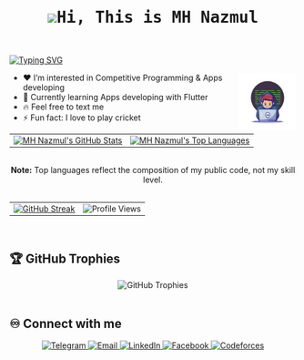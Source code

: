  <samp>
    <h1 align="center"><img src="https://raw.githubusercontent.com/MartinHeinz/MartinHeinz/master/wave.gif" width="32px">Hi, This is MH Nazmul</h1>
</samp>
<p>   &nbsp<p></h1><a href="https://git.io/typing-svg"><img src="https://readme-typing-svg.herokuapp.com?font=Fira+Code&pause=1000&width=435&lines=A+Compitetive+Programmer.;App+developer+with+Flutter.;BSc.+Engg+in+CSE+at+PSTU." alt="Typing SVG" /></a>
<p><img width="20%" align="right" alt="Github Header" src="coding_logo.png"/></p>

- ❤️ I’m interested in Competitive Programming & Apps developing
- 🌱 Currently learning Apps developing with Flutter
- 🔥 Feel free to text me
- ⚡ Fun fact: I love to play cricket



<!-- GitHub Stats and Top Languages -->
<table align="center">
    <tr>
        <td>
            <a href="https://github.com/anuraghazra/github-readme-stats">
                <img alt="MH Nazmul's GitHub Stats" src="https://github-readme-stats.vercel.app/api?username=MH-Nazmul&show_icons=true&count_private=true&theme=default&hide_border=true&bg_color=FFFFFF&text_color=333333&title_color=1E90FF&icon_color=FF8C00" />
            </a>
        </td>
        <td>
            <a href="https://github.com/anuraghazra/github-readme-stats">
                <img alt="MH Nazmul's Top Languages" src="https://github-readme-stats.vercel.app/api/top-langs/?username=MH-Nazmul&langs_count=8&count_private=true&layout=compact&theme=default&hide_border=true&bg_color=FFFFFF&text_color=333333&title_color=1E90FF&icon_color=FF8C00" />
            </a>
        </td>
    </tr>
</table>

<br/>

<!-- Centered Note Section -->
<div align="center">
    <b>Note:</b> Top languages reflect the composition of my public code, not my skill level.
</div>

<br/>

<!-- GitHub Streak Stats and Profile Views in a Single Row with Matching Style -->
<table align="center">
    <tr>
        <td>
            <a href="https://git.io/streak-stats">
                <img alt="GitHub Streak" src="https://streak-stats.demolab.com/?user=MH-Nazmul&theme=default&hide_border=true&background=FFFFFF&ring=FF8C00&fire=FF8C00&currStreakLabel=FF8C00&text_color=333333" />
            </a>
        </td>
        <td>
            <!-- Dynamic Profile Views Counter Styled to Match -->
            <div align="center">
                <img src="https://komarev.com/ghpvc/?username=MH-Nazmul&style=flat-square&color=FF8C00&label=Profile%20Views" alt="Profile Views" />
            </div>
        </td>
    </tr>
</table>

<br/>

<!-- GitHub Trophies Section -->
## 🏆 GitHub Trophies
<div align="center">
    <img src="https://github-profile-trophy.vercel.app/?username=MH-Nazmul&theme=light&no-frame=true&margin-w=15&margin-h=15&row=2&column=5" alt="GitHub Trophies" />
</div>

<br/>

## ♾️ Connect with me

<p align="center">
    <a href="https://t.me/MH_Nazmul" target="_blank">
        <img src="https://img.shields.io/badge/Telegram-2CA5E0?style=for-the-badge&logo=telegram&logoColor=white" alt="Telegram"/>
    </a>
    <a href="mailto:mhnazmul3803@gmail.com" target="_blank">
        <img src="https://img.shields.io/badge/Email-D14836?style=for-the-badge&logo=gmail&logoColor=white" alt="Email"/>
    </a>
    <a href="https://www.linkedin.com/in/mh-nazmul-73b7b9182/" target="_blank">
        <img src="https://img.shields.io/badge/LinkedIn-0A66C2?style=for-the-badge&logo=linkedin&logoColor=white" alt="LinkedIn"/>
    </a>
    <a href="https://www.facebook.com/mhnazmul3808/" target="_blank">
        <img src="https://img.shields.io/badge/Facebook-1877F2?style=for-the-badge&logo=facebook&logoColor=white" alt="Facebook"/>
    </a>
    <a href="https://codeforces.com/profile/MH_Nazmul" target="_blank">
        <img src="https://img.shields.io/badge/Codeforces-B31F25?style=for-the-badge&logo=codeforces&logoColor=white" alt="Codeforces"/>
    </a>
</p>

